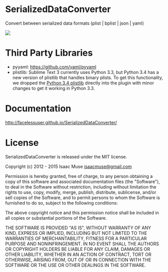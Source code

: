 SerializedDataConverter
=======================

Convert between serialized data formats (plist | bplist | json | yaml)

<img src="https://dl.dropboxusercontent.com/u/342698/SerializedDataConverter/Example.png" border="0">

# Third Party Libraries

- pyyaml: https://github.com/yaml/pyyaml
- plistlib: Sublime Text 3 currently uses Python 3.3, but Python 3.4 has a new version of plistlib that handles binary plists.  To get this functionality, we dropped the [Python 3.4 plistlib](https://hg.python.org/cpython/file/3.4/Lib/plistlib.py) directly into the plugin with minor changes to get it working in Python 3.3.

# Documentation
http://facelessuser.github.io/SerializedDataConverter/

# License
SerializedDataConverter is released under the MIT license.

Copyright (c) 2012 - 2015 Isaac Muse <isaacmuse@gmail.com>

Permission is hereby granted, free of charge, to any person obtaining a copy of this software and associated documentation files (the "Software"), to deal in the Software without restriction, including without limitation the rights to use, copy, modify, merge, publish, distribute, sublicense, and/or sell copies of the Software, and to permit persons to whom the Software is furnished to do so, subject to the following conditions:

The above copyright notice and this permission notice shall be included in all copies or substantial portions of the Software.

THE SOFTWARE IS PROVIDED "AS IS", WITHOUT WARRANTY OF ANY KIND, EXPRESS OR IMPLIED, INCLUDING BUT NOT LIMITED TO THE WARRANTIES OF MERCHANTABILITY, FITNESS FOR A PARTICULAR PURPOSE AND NONINFRINGEMENT. IN NO EVENT SHALL THE AUTHORS OR COPYRIGHT HOLDERS BE LIABLE FOR ANY CLAIM, DAMAGES OR OTHER LIABILITY, WHETHER IN AN ACTION OF CONTRACT, TORT OR OTHERWISE, ARISING FROM, OUT OF OR IN CONNECTION WITH THE SOFTWARE OR THE USE OR OTHER DEALINGS IN THE SOFTWARE.
